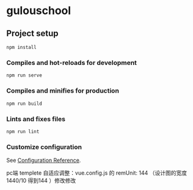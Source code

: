 # gulouschool

## Project setup
```
npm install
```

### Compiles and hot-reloads for development
```
npm run serve
```

### Compiles and minifies for production
```
npm run build
```

### Lints and fixes files
```
npm run lint
```

### Customize configuration
See [Configuration Reference](https://cli.vuejs.org/config/).

pc端 templete 自适应调整：vue.config.js 的 remUnit: 144 （设计图的宽度 1440/10 得到144 ）修改修改

